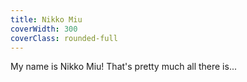 ```yaml
---
title: Nikko Miu
coverWidth: 300
coverClass: rounded-full
---
```


My name is Nikko Miu! That's pretty much all there is...

